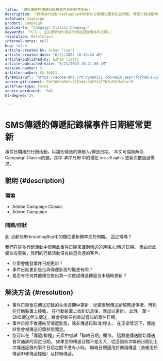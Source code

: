 ```yaml
---
title: 「SMS傳送的傳送記錄檔事件日期經常更新」
description: 「瞭解為什麼broadlogRcp中的事件日期欄位更新如此頻繁，導致行銷活動無法挑選適當的客戶。」
solution: Campaign
product: Campaign
applies-to: "Campaign Classic,Campaign"
keywords: 「KCS — 正在更新SMS傳送的傳送記錄檔事件日期。」
resolution: Resolution
internal-notes: null
bug: false
article-created-by: Eshaa Tiwari
article-created-date: "6/21/2024 10:20:24 AM"
article-published-by: Eshaa Tiwari
article-published-date: "6/21/2024 10:21:50 AM"
version-number: 5
article-number: KA-16021
dynamics-url: "https://adobe-ent.crm.dynamics.com/main.aspx?forceUCI=1&pagetype=entityrecord&etn=knowledgearticle&id=a86640da-b72f-ef11-840a-6045bd029b18"
source-git-commit: 7bf306db96fc8163d4c945f1d77b7a8019e6acf0
workflow-type: tm+mt
source-wordcount: '341'
ht-degree: 2%

---
```


# SMS傳遞的傳遞記錄檔事件日期經常更新


事件日期用於行銷活動，以識別傳送的聯絡人/傳送日期。 本文可協助解決Campaign Classic問題，其中 *事件日期* 中的欄位 `broadlogRcp` 更新次數超過需求。

## 說明 {#description}


### <b>環境</b>

- Adobe Campaign Classic
- Adobe Campaign


### <b>問題/症狀</b>

此 *活動日期* broadlogRcp中的欄位更新頻率高於預期。 這正常嗎？

我們在許多行銷活動中使用此事件日期來識別傳送的連絡人/傳送日期。 但由於此欄位有更新，我們的行銷活動沒有挑選合適的客戶。

- 什麼會觸發事件日期更新？
- 事件日期更新是否與傳送狀態的變更有關？
- 是否有任何其他欄位指出第一次嘗試傳送傳遞且未隨時更新？





## 解決方法 {#resolution}


- 事件日期會在傳送記錄的生命週期中更新：從擱置到傳送給服務提供者，再到在行動裝置上接收。 在行動裝置上收到訊息後，應加以更新。 此外，萬一SMS傳送無法傳送，將會更新任何重試嘗試的事件日期。
- 事件日期不會連結至傳遞狀態，除非傳遞已取消/停止。 在正常情況下，傳送狀態會視傳送記錄狀態而定。
- 您可以在「傳遞/排程」元素中嘗試「聯絡日期」欄位。 這將是傳送開始傳送首次通訊的固定日期。 如果您的傳送目標不是太大，從這個首次聯絡日期到上次傳送記錄的事件日期之間不應有小時。 聯絡日期適用於循環傳遞（彙總用於傳遞ID和傳遞標籤）及持續傳遞。

